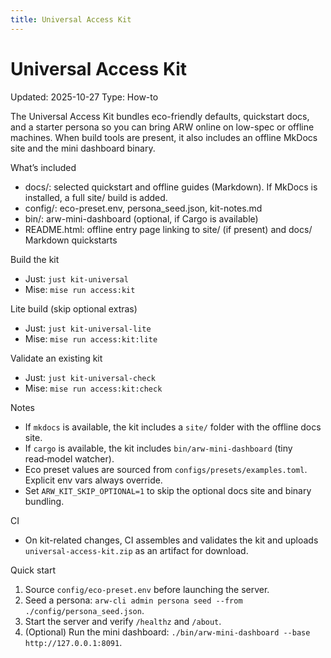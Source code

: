 ```yaml
---
title: Universal Access Kit
---
```


# Universal Access Kit

Updated: 2025-10-27
Type: How-to

The Universal Access Kit bundles eco-friendly defaults, quickstart docs, and a starter persona so you can bring ARW online on low-spec or offline machines. When build tools are present, it also includes an offline MkDocs site and the mini dashboard binary.

What’s included
- docs/: selected quickstart and offline guides (Markdown). If MkDocs is installed, a full site/ build is added.
- config/: eco-preset.env, persona_seed.json, kit-notes.md
- bin/: arw-mini-dashboard (optional, if Cargo is available)
- README.html: offline entry page linking to site/ (if present) and docs/ Markdown quickstarts

Build the kit
- Just: `just kit-universal`
- Mise: `mise run access:kit`

Lite build (skip optional extras)
- Just: `just kit-universal-lite`
- Mise: `mise run access:kit:lite`

Validate an existing kit
- Just: `just kit-universal-check`
- Mise: `mise run access:kit:check`

Notes
- If `mkdocs` is available, the kit includes a `site/` folder with the offline docs site.
- If `cargo` is available, the kit includes `bin/arw-mini-dashboard` (tiny read‑model watcher).
- Eco preset values are sourced from `configs/presets/examples.toml`. Explicit env vars always override.
 - Set `ARW_KIT_SKIP_OPTIONAL=1` to skip the optional docs site and binary bundling.

CI
- On kit-related changes, CI assembles and validates the kit and uploads `universal-access-kit.zip` as an artifact for download.

Quick start
1) Source `config/eco-preset.env` before launching the server.
2) Seed a persona: `arw-cli admin persona seed --from ./config/persona_seed.json`.
3) Start the server and verify `/healthz` and `/about`.
4) (Optional) Run the mini dashboard: `./bin/arw-mini-dashboard --base http://127.0.0.1:8091`.
